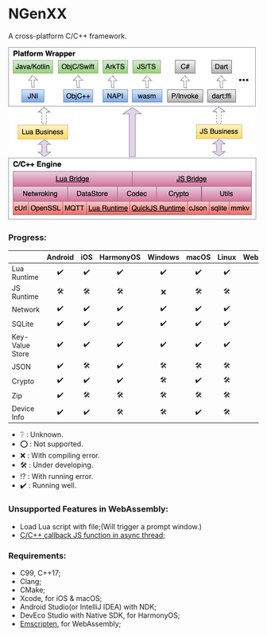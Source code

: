 # NGenXX

A cross-platform C/C++ framework.

![Arch](/res/arch.png)

### Progress:

| | Android | iOS | HarmonyOS  | Windows | macOS | Linux | WebAssembly |
| :-- | :--: | :--: |:--: |:--: | :--: | :--: |:--: |
| Lua Runtime |✔️|✔️|✔️|✔️|✔️|✔️|✔️|
| JS Runtime|🛠️|🛠️|🛠️|❌|🛠️|🛠️|🛠️|
| Network |✔️|✔️|✔️|✔️|✔️|✔️|⁉️|
| SQLite |✔️|✔️|✔️|✔️|✔️|✔️|🛠️|
|Key-Value Store|✔️|✔️|✔️|✔️|✔️|✔️|🛠️|
| JSON |✔️|🛠️|✔️|🛠️|🛠️|🛠️|🛠️|
| Crypto |✔️|✔️|✔️|🛠️|✔️|🛠️|🛠️|
| Zip |✔️|🛠️|🛠️|🛠️|🛠️|🛠️|❌|
| Device Info |✔️|✔️|🛠️|🛠️|✔️|🛠️|❔|

- ❔ : Unknown.
- ⭕ : Not supported.
- ❌ : With compiling error.
- 🛠️ : Under developing.
- ⁉️ : With running error.
- ✔️ : Running well.

### Unsupported Features in WebAssembly:

- Load Lua script with file;(Will trigger a prompt window.)
- [C/C++ callback JS function in async thread][2];

### Requirements:

- C99, C++17;
- Clang;
- CMake;
- Xcode, for iOS & macOS;
- Android Studio(or IntelliJ IDEA) with NDK;
- DevEco Studio with Native SDK, for HarmonyOS;
- [Emscripten][1], for WebAssembly;

[1]: https://emscripten.org/docs/getting_started/downloads.html#sdk-download-and-install
[2]: https://github.com/emscripten-core/emscripten/issues/16567
